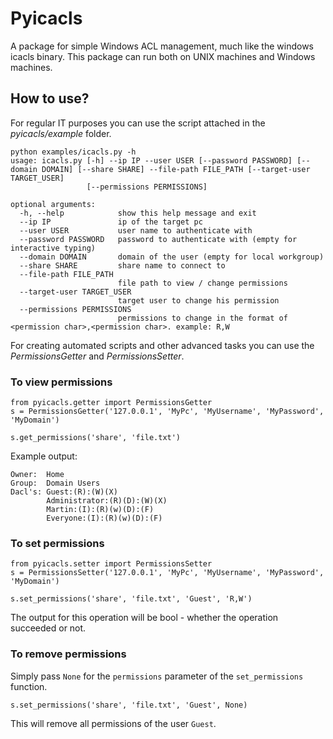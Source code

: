 # Pyicacls
A package for simple Windows ACL management, much like the windows icacls binary.
This package can run both on UNIX machines and Windows machines.

## How to use?
For regular IT purposes you can use the script attached in the *pyicacls/example* folder.

```
python examples/icacls.py -h
usage: icacls.py [-h] --ip IP --user USER [--password PASSWORD] [--domain DOMAIN] [--share SHARE] --file-path FILE_PATH [--target-user TARGET_USER]
                 [--permissions PERMISSIONS]

optional arguments:
  -h, --help            show this help message and exit
  --ip IP               ip of the target pc
  --user USER           user name to authenticate with
  --password PASSWORD   password to authenticate with (empty for interactive typing)
  --domain DOMAIN       domain of the user (empty for local workgroup)
  --share SHARE         share name to connect to
  --file-path FILE_PATH
                        file path to view / change permissions
  --target-user TARGET_USER
                        target user to change his permission
  --permissions PERMISSIONS
                        permissions to change in the format of <permission char>,<permission char>. example: R,W 
```

For creating automated scripts and other advanced tasks you can use the *PermissionsGetter* and *PermissionsSetter*.

### To view permissions
```
from pyicacls.getter import PermissionsGetter
s = PermissionsGetter('127.0.0.1', 'MyPc', 'MyUsername', 'MyPassword', 'MyDomain')

s.get_permissions('share', 'file.txt')
```
Example output:
```
Owner:  Home
Group:  Domain Users
Dacl's: Guest:(R):(W)(X)
        Administrator:(R)(D):(W)(X)
        Martin:(I):(R)(w)(D):(F)
        Everyone:(I):(R)(w)(D):(F)
```

### To set permissions
``` { .python }
from pyicacls.setter import PermissionsSetter
s = PermissionsSetter('127.0.0.1', 'MyPc', 'MyUsername', 'MyPassword', 'MyDomain')

s.set_permissions('share', 'file.txt', 'Guest', 'R,W')
```

The output for this operation will be bool - whether the operation succeeded or not.

### To remove permissions
Simply pass `None` for the `permissions` parameter of the `set_permissions` function.
```
s.set_permissions('share', 'file.txt', 'Guest', None)
```
This will remove all permissions of the user ```Guest```.
